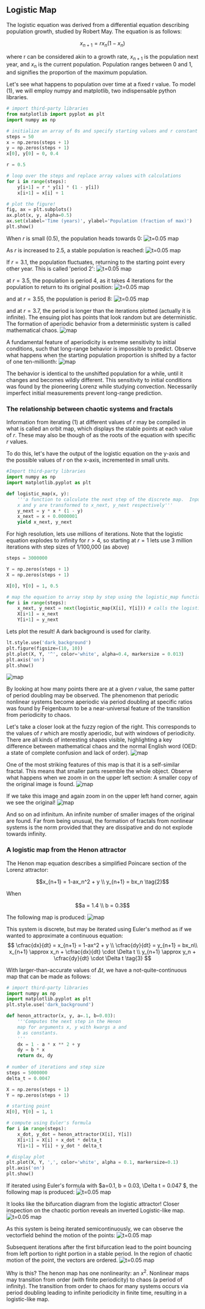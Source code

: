 ## Logistic Map

The logistic equation was derived from a differential equation describing population growth, studied by Robert May. The equation is as follows:

$$x_{n+1} = rx_n (1 - x_n) \tag{1}$$

where r can be considered akin to a growth rate, $x_{n+1}$ is the population next year, and $x_n$ is the current population.  Population ranges between 0 and 1, and signifies the proportion of the maximum population.

Let's see what happens to population over time at a fixed r value.  To model (1), we will employ numpy and matplotlib, two indispensable python libraries.

```python
# import third-party libraries
from matplotlib import pyplot as plt 
import numpy as np 

# initialize an array of 0s and specify starting values and r constant
steps = 50
x = np.zeros(steps + 1)
y = np.zeros(steps + 1)
x[0], y[0] = 0, 0.4

r = 0.5

# loop over the steps and replace array values with calculations
for i in range(steps):
	y[i+1] = r * y[i] * (1 - y[i])
	x[i+1] = x[i] + 1

# plot the figure!
fig, ax = plt.subplots()
ax.plot(x, y, alpha=0.5)
ax.set(xlabel='Time (years)', ylabel='Population (fraction of max)')
plt.show()
```

When $r$ is small (0.5), the population heads towards 0:
![t=0.05 map]({{https://blbadger.github.io}}/logistic_map/logistic_time_r0.8.png)

As $r$ is increased to 2.5, a stable population is reached:
![t=0.05 map]({{https://blbadger.github.io}}/logistic_map/logistic_time_r2.5.png)

If $r = 3.1$, the population fluctuates, returning to the starting point every other year.  This is called 'period 2':
![t=0.05 map]({{https://blbadger.github.io}}/logistic_map/logistic_time_r3.1.png)

at $r = 3.5$, the population is period 4, as it takes 4 iterations for the population to return to its original position:
![t=0.05 map]({{https://blbadger.github.io}}/logistic_map/logistic_time_r3.5.png)

and at $r=3.55$, the population is period 8:
![t=0.05 map]({{https://blbadger.github.io}}/logistic_map/logistic_time_r3.55.png)

and at $r=3.7$, the period is longer than the iterations plotted (actually it is infinite).  The ensuing plot has points that look random but are deterministic.  The formation of aperiodic behavior from a deterministic system is called mathematical chaos.
![map]({{https://blbadger.github.io}}/logistic_map/logistic_time_r3.7.png)

A fundamental feature of aperiodicity is extreme sensitivity to initial conditions, such that long-range behavior is impossible to predict.  Observe what happens when the starting population proportion is shifted by a factor of one ten-millionth:
![map]({{https://blbadger.github.io}}/logistic_map/logistic_time_r3.7_comp.png)

The behavior is identical to the unshifted population for a while, until it changes and becomes wildly different.  This sensitivity to initial conditions was found by the pioneering Lorenz while studying convection.  Necessarily imperfect initial measurements prevent long-range prediction.


### The relationship between chaotic systems and fractals

Information from iterating (1) at different values of $r$ may be compiled in what is called an orbit map, which displays the stable points at each value of $r$.  These may also be though of as the roots of the equation with specific $r$ values. 

To do this, let's have the output of the logistic equation on the y-axis and the possible values of $r$ on the x-axis, incremented in small units.  
```python
#Import third-party libraries
import numpy as np 
import matplotlib.pyplot as plt 

def logistic_map(x, y):
	'''a function to calculate the next step of the discrete map.  Inputs
	x and y are transformed to x_next, y_next respectively'''
	y_next = y * x * (1 - y)
	x_next = x + 0.0000001
	yield x_next, y_next
```
For high resolution, lets use millions of iterations.  Note that the logistic equation explodes to infinity for $r > 4$, so starting at $r = 1$ lets use 3 million iterations with step sizes of 1/100,000 (as above)
```python
steps = 3000000

Y = np.zeros(steps + 1)
X = np.zeros(steps + 1)

X[0], Y[0] = 1, 0.5

# map the equation to array step by step using the logistic_map function above
for i in range(steps):
	x_next, y_next = next(logistic_map(X[i], Y[i])) # calls the logistic_map function on X[i] as x and Y[i] as y
	X[i+1] = x_next
	Y[i+1] = y_next
```

Lets plot the result! A dark background is used for clarity.
```python
lt.style.use('dark_background')
plt.figure(figsize=(10, 10))
plt.plot(X, Y, '^', color='white', alpha=0.4, markersize = 0.013)
plt.axis('on')
plt.show()
```
![map]({{https://blbadger.github.io}}/logistic_map/logistic_period.png)

By looking at how many points there are at a given $r$ value, the same patter of period doubling may be observed. The phenomenon that periodic nonlinear systems become aperiodic via period doubling at specific ratios was found by Feigenbaum to be a near-universal feature of the transition from periodicity to chaos.

Let's take a closer look at the fuzzy region of the right. This corresponds to the values of $r$ which are mostly aperiodic, but with windows of periodicity.  There are all kinds of interesting shapes visible, highlighting a key difference between mathematical chaos and the normal English word (OED: a state of complete confusion and lack of order). 
![map]({{https://blbadger.github.io}}/logistic_map/logistic_period_zoom2.png)

One of the most striking features of this map is that it is a self-similar fractal.  This means that smaller parts resemble the whole object.  Observe what happens when we zoom in on the upper left section: A smaller copy of the original image is found.
![map]({{https://blbadger.github.io}}/logistic_map/logistic_period_zoom3.png)

If we take this image and again zoom in on the upper left hand corner, again we see the original!
![map]({{https://blbadger.github.io}}/logistic_map/logistic_period_zoom4.png)

And so on ad infinitum.  An infinite number of smaller images of the original are found.  Far from being unusual, the formation of fractals from nonlinear systems is the norm provided that they are dissipative and do not explode towards infinity.


### A logistic map from the Henon attractor

The Henon map equation describes a simplified Poincare section of the Lorenz attractor:

$$x_{n+1} = 1-ax_n^2 + y \\
y_{n+1} = bx_n \tag{2}$$

When

$$a = 1.4 \\
b = 0.3$$

The following map is produced:
![map]({{https://blbadger.github.io}}/logistic_map/henon_map.png)

This system is discrete, but may be iterated using Euler's method as if we wanted to approximate a continuous equation:
$$
\cfrac{dx}{dt} = x_{n+1} = 1-ax^2 + y \\
\cfrac{dy}{dt} = y_{n+1} = bx_n\\
x_{n+1} \approx x_n + \cfrac{dx}{dt} \cdot \Delta t \\
y_{n+1} \approx y_n + \cfrac{dy}{dt} \cdot \Delta t 
\tag{3}
$$

With larger-than-accurate values of $\Delta t$, we have a not-quite-continuous map that can be made as follows:

```python
# import third-party libraries
import numpy as np 
import matplotlib.pyplot as plt 
plt.style.use('dark_background')

def henon_attractor(x, y, a=.1, b=0.03):
	'''Computes the next step in the Henon 
	map for arguments x, y with kwargs a and
	b as constants.
	'''
	dx = 1 - a * x ** 2 + y
	dy = b * x
	return dx, dy
	
# number of iterations and step size
steps = 5000000
delta_t = 0.0047

X = np.zeros(steps + 1)
Y = np.zeros(steps + 1)

# starting point
X[0], Y[0] = 1, 1

# compute using Euler's formula
for i in range(steps):
	x_dot, y_dot = henon_attractor(X[i], Y[i])
	X[i+1] = X[i] + x_dot * delta_t
	Y[i+1] = Y[i] + y_dot * delta_t

# display plot
plt.plot(X, Y, ',', color='white', alpha = 0.1, markersize=0.1)
plt.axis('on')
plt.show()
```

If iterated using Euler's formula with $a=0.1, b = 0.03, \Delta t = 0.047 $, the following map is produced:
![t=0.05 map]({{https://blbadger.github.io}}/logistic_map/henon_logistic.jpg)

It looks like the bifurcation diagram from the logistic attractor! Closer inspection on the chaotic portion reveals an inverted Logistic-like map.
![t=0.05 map]({{https://blbadger.github.io}}/logistic_map/henon_logistic_zoom.png)

As this system is being iterated semicontinuously, we can observe the vectorfield behind the motion of the points:
![t=0.05 map]({{https://blbadger.github.io}}/logistic_map/henon_logistic_quiver2.png)

Subsequent iterations after the first bifurcation lead to the point bouncing from left portion to right portion in a stable period.  In the region of chaotic motion of the point, the vectors are ordered.
![t=0.05 map]({{https://blbadger.github.io}}/logistic_map/henon_logistic_quiver_zoom2.png)

Why is this?  The henon map has one nonlinearity: an $x^2$.  Nonlinear maps may transition from order (with finite periodicity) to chaos (a period of infinity). The transition from order to chaos for many systems occurs via period doubling leading to infinite periodicity in finite time, resulting in a logistic-like map.








